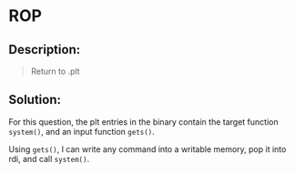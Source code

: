 # ROP

## Description:

> Return to .plt

## Solution:

For this question, the plt entries in the binary contain the target function `system()`, and an input function `gets()`.

Using `gets()`, I can write any command into a writable memory, pop it into rdi, and call `system()`.
